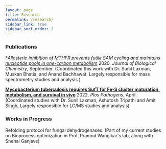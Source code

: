 ```yaml
---
layout: page
title: Research
permalink: /research/
sidebar_link: true
sidebar_sort_order: 2
---
```




### Publications
[**Allosteric inhibition of MTHFR prevents futile SAM cycling and maintains nucleotide pools in one-carbon metabolism*](https://www.ncbi.nlm.nih.gov/pmc/articles/PMC7681022/) 
2020\. *Journal of Biological Chemistry*, September. 
(Coordinated this work with Dr. Sunil Laxman, Muskan Bhatia, and Anand Bachhawat. Largely responsible for mass spectrometry studies and analysis.)


[**Mycobacterium tuberculosis requires SufT for Fe-S cluster maturation, metabolism, and survival in vivo**](https://journals.plos.org/plospathogens/article/authors?id=10.1371/journal.ppat.1010475) 
2022\. *Plos Pathogens*, April.   
(Coordinated studies with Dr. Sunil Laxman, Ashutosh Tripathi and Amit Singh, Largely responsible for LC/MS studies and analysis)  

### Works in Progress
Refolding protocol for fungal dehydrogenases.
(Part of my current studies on Bioprocess optimization in Prof. Pramod Wangikar's lab, along with Snehal Ganjave)
